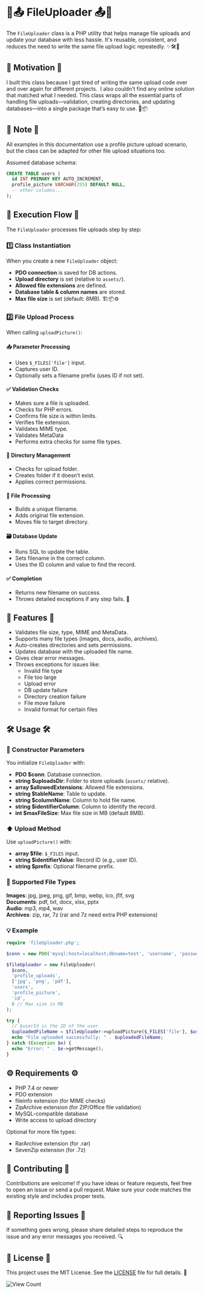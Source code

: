 # 📁📤 FileUploader 📤📁



The `FileUploader` class is a PHP utility that helps manage file uploads and update your database with less hassle. It's reusable, consistent, and reduces the need to write the same file upload logic repeatedly. ✨🛠️🧩

## 🎯 Motivation 🎯

I built this class because I got tired of writing the same upload code over and over again for different projects.  I also couldn't find any online solution that matched what I needed. This class wraps all the essential parts of handling file uploads—validation, creating directories, and updating databases—into a single package that’s easy to use. 🔁📦

## 📝 Note 📝

All examples in this documentation use a profile picture upload scenario, but the class can be adapted for other file upload situations too.

Assumed database schema:

```sql
CREATE TABLE users (
  id INT PRIMARY KEY AUTO_INCREMENT,
  profile_picture VARCHAR(255) DEFAULT NULL,
  -- other columns...
);
```

## 🔄 Execution Flow 🔄

The `FileUploader` processes file uploads step by step:

### 1️⃣ Class Instantiation

When you create a new `FileUploader` object:

- **PDO connection** is saved for DB actions.
- **Upload directory** is set (relative to `assets/`).
- **Allowed file extensions** are defined.
- **Database table & column names** are stored.
- **Max file size** is set (default: 8MB). 🏗️📦⚙️

### 2️⃣ File Upload Process

When calling `uploadPicture()`:

#### 📥 Parameter Processing

- Uses `$_FILES['file']` input.
- Captures user ID.
- Optionally sets a filename prefix (uses ID if not set).

#### ✅ Validation Checks

- Makes sure a file is uploaded.
- Checks for PHP errors.
- Confirms file size is within limits.
- Verifies file extension.
- Validates MIME type.
- Validates MetaData
- Performs extra checks for some file types.

#### 📁 Directory Management

- Checks for upload folder.
- Creates folder if it doesn’t exist.
- Applies correct permissions.

#### 🔧 File Processing

- Builds a unique filename.
- Adds original file extension.
- Moves file to target directory.

#### 🗃️ Database Update

- Runs SQL to update the table.
- Sets filename in the correct column.
- Uses the ID column and value to find the record.

#### ✅ Completion

- Returns new filename on success.
- Throws detailed exceptions if any step fails. 🚫

## 🌟 Features 🌟

- Validates file size, type, MIME and MetaData.
- Supports many file types (images, docs, audio, archives).
- Auto-creates directories and sets permissions.
- Updates database with the uploaded file name.
- Gives clear error messages.
- Throws exceptions for issues like:
  - Invalid file type
  - File too large
  - Upload error
  - DB update failure
  - Directory creation failure
  - File move failure
  - Invalid format for certain files

## 🛠️ Usage 🛠️

### 🔧 Constructor Parameters

You initialize `FileUploader` with:

- **PDO \$conn**: Database connection.
- **string \$uploadsDir**: Folder to store uploads (`assets/` relative).
- **array \$allowedExtensions**: Allowed file extensions.
- **string \$tableName**: Table to update.
- **string \$columnName**: Column to hold file name.
- **string \$identifierColumn**: Column to identify the record.
- **int \$maxFileSize**: Max file size in MB (default 8MB).

### ⬆️ Upload Method

Use `uploadPicture()` with:

- **array \$file**: `$_FILES` input.
- **string \$identifierValue**: Record ID (e.g., user ID).
- **string \$prefix**: Optional filename prefix.

### 📄 Supported File Types

**Images**: jpg, jpeg, png, gif, bmp, webp, ico, jfif, svg\
**Documents**: pdf, txt, docx, xlsx, pptx\
**Audio**: mp3, mp4, wav\
**Archives**: zip, rar, 7z (rar and 7z need extra PHP extensions)

### 💡 Example

```php
require 'fileUploader.php';

$conn = new PDO('mysql:host=localhost;dbname=test', 'username', 'password');

$fileUploader = new FileUploader(
  $conn,
  'profile_uploads',
  ['jpg', 'png', 'pdf'],
  'users',
  'profile_picture',
  'id',
  8 // Max size in MB
);

try {
  // $userId is the ID of the user
  $uploadedFileName = $fileUploader->uploadPicture($_FILES['file'], $userId, 'user_avatar_');
  echo "File uploaded successfully: " . $uploadedFileName;
} catch (Exception $e) {
  echo "Error: " . $e->getMessage();
}
```

## ⚙️ Requirements ⚙️

- PHP 7.4 or newer
- PDO extension
- fileinfo extension (for MIME checks)
- ZipArchive extension (for ZIP/Office file validation)
- MySQL-compatible database
- Write access to upload directory

Optional for more file types:

- RarArchive extension (for .rar)
- SevenZip extension (for .7z)

## 🤝 Contributing 🤝

Contributions are welcome! If you have ideas or feature requests, feel free to open an issue or send a pull request. Make sure your code matches the existing style and includes proper tests.

## 🐞 Reporting Issues 🐞

If something goes wrong, please share detailed steps to reproduce the issue and any error messages you received. 🔍

## 📄 License 📄

This project uses the MIT License. See the [LICENSE](./LICENSE) file for full details. 📜

![View Count](https://visitor-badge.laobi.icu/badge?page_id=PHP-FileUploader)